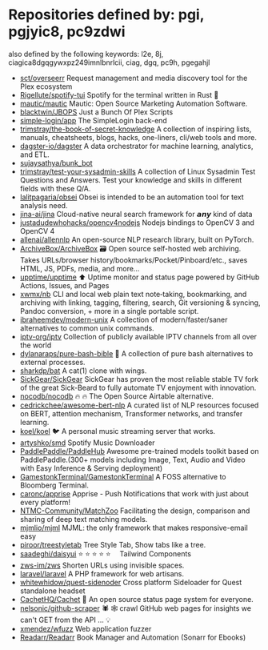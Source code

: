 # Repositories defined by: pgi, pgjyic8, pc9zdwi

also defined by the following keywords: l2e, 8j, ciagica8dgqgywxpz249imnlbnrlcii, ciag, dgq, pc9h, pgegahjl

- [sct/overseerr](https://github.com/sct/overseerr)
  Request management and media discovery tool for the Plex ecosystem
- [Rigellute/spotify-tui](https://github.com/Rigellute/spotify-tui)
  Spotify for the terminal written in Rust 🚀
- [mautic/mautic](https://github.com/mautic/mautic)
  Mautic: Open Source Marketing Automation Software.
- [blacktwin/JBOPS](https://github.com/blacktwin/JBOPS)
  Just a Bunch Of Plex Scripts
- [simple-login/app](https://github.com/simple-login/app)
  The SimpleLogin back-end
- [trimstray/the-book-of-secret-knowledge](https://github.com/trimstray/the-book-of-secret-knowledge)
  A collection of inspiring lists, manuals, cheatsheets, blogs, hacks, one-liners, cli/web tools and more.
- [dagster-io/dagster](https://github.com/dagster-io/dagster)
  A data orchestrator for machine learning, analytics, and ETL.
- [sujaysathya/bunk_bot](https://github.com/sujaysathya/bunk_bot)
- [trimstray/test-your-sysadmin-skills](https://github.com/trimstray/test-your-sysadmin-skills)
  A collection of Linux Sysadmin Test Questions and Answers. Test your knowledge and skills in different fields with these Q/A.
- [lalitpagaria/obsei](https://github.com/lalitpagaria/obsei)
  Obsei is intended to be an automation tool for text analysis need.
- [jina-ai/jina](https://github.com/jina-ai/jina)
  Cloud-native neural search framework for 𝙖𝙣𝙮 kind of data
- [justadudewhohacks/opencv4nodejs](https://github.com/justadudewhohacks/opencv4nodejs)
  Nodejs bindings to OpenCV 3 and OpenCV 4
- [allenai/allennlp](https://github.com/allenai/allennlp)
  An open-source NLP research library, built on PyTorch.
- [ArchiveBox/ArchiveBox](https://github.com/ArchiveBox/ArchiveBox)
  🗃 Open source self-hosted web archiving. Takes URLs/browser history/bookmarks/Pocket/Pinboard/etc., saves HTML, JS, PDFs, media, and more...
- [upptime/upptime](https://github.com/upptime/upptime)
  ⬆️ Uptime monitor and status page powered by GitHub Actions, Issues, and Pages
- [xwmx/nb](https://github.com/xwmx/nb)
  CLI and local web plain text note‑taking, bookmarking, and archiving with linking, tagging, filtering, search, Git versioning & syncing, Pandoc conversion, + more in a single portable script.
- [ibraheemdev/modern-unix](https://github.com/ibraheemdev/modern-unix)
  A collection of modern/faster/saner alternatives to common unix commands.
- [iptv-org/iptv](https://github.com/iptv-org/iptv)
  Collection of publicly available IPTV channels from all over the world
- [dylanaraps/pure-bash-bible](https://github.com/dylanaraps/pure-bash-bible)
  📖 A collection of pure bash alternatives to external processes.
- [sharkdp/bat](https://github.com/sharkdp/bat)
  A cat(1) clone with wings.
- [SickGear/SickGear](https://github.com/SickGear/SickGear)
  SickGear has proven the most reliable stable TV fork of the great Sick-Beard to fully automate TV enjoyment with innovation.
- [nocodb/nocodb](https://github.com/nocodb/nocodb)
  🔥 🔥  The Open Source Airtable alternative. 
- [cedrickchee/awesome-bert-nlp](https://github.com/cedrickchee/awesome-bert-nlp)
  A curated list of NLP resources focused on BERT, attention mechanism, Transformer networks, and transfer learning.
- [koel/koel](https://github.com/koel/koel)
  🐦 A personal music streaming server that works.
- [artyshko/smd](https://github.com/artyshko/smd)
  Spotify Music Downloader
- [PaddlePaddle/PaddleHub](https://github.com/PaddlePaddle/PaddleHub)
  Awesome pre-trained models toolkit based on PaddlePaddle.(300+ models including Image, Text, Audio and Video with Easy Inference & Serving deployment)
- [GamestonkTerminal/GamestonkTerminal](https://github.com/GamestonkTerminal/GamestonkTerminal)
  A FOSS alternative to Bloomberg Terminal.
- [caronc/apprise](https://github.com/caronc/apprise)
  Apprise - Push Notifications that work with just about every platform!
- [NTMC-Community/MatchZoo](https://github.com/NTMC-Community/MatchZoo)
  Facilitating the design, comparison and sharing of deep text matching models.
- [mjmlio/mjml](https://github.com/mjmlio/mjml)
  MJML: the only framework that makes responsive-email easy
- [piroor/treestyletab](https://github.com/piroor/treestyletab)
  Tree Style Tab, Show tabs like a tree.
- [saadeghi/daisyui](https://github.com/saadeghi/daisyui)
  ⭐️ ⭐️ ⭐️ ⭐️ ⭐️  Tailwind Components
- [zws-im/zws](https://github.com/zws-im/zws)
  Shorten URLs using invisible spaces.
- [laravel/laravel](https://github.com/laravel/laravel)
  A PHP framework for web artisans.
- [whitewhidow/quest-sidenoder](https://github.com/whitewhidow/quest-sidenoder)
  Cross platform Sideloader for Quest standalone headset 
- [CachetHQ/Cachet](https://github.com/CachetHQ/Cachet)
  📛 An open source status page system for everyone.
- [nelsonic/github-scraper](https://github.com/nelsonic/github-scraper)
  🕷 🕸 crawl GitHub web pages for insights we can't GET from the API ... :bulb:
- [xmendez/wfuzz](https://github.com/xmendez/wfuzz)
  Web application fuzzer
- [Readarr/Readarr](https://github.com/Readarr/Readarr)
  Book Manager and Automation (Sonarr for Ebooks)
